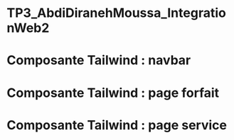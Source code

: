 # TP3_AbdiDiranehMoussa_IntegrationWeb2
# Composante Tailwind : navbar 
# Composante Tailwind : page forfait 
# Composante Tailwind : page service
